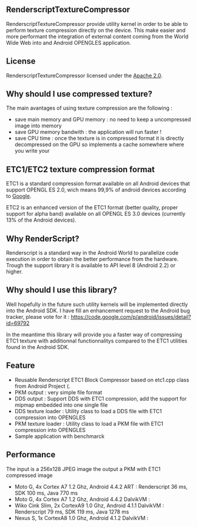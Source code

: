## RenderscriptTextureCompressor
RenderscriptTextureCompressor provide utility kernel in order to be able to perform texture compression directly on the device. This make easier and more performant the integration of external content coming from the World Wide Web into and Android OPENGLES application.

## License

RenderscriptTextureCompressor licensed under the [Apache 2.0](http://www.apache.org/licenses/LICENSE-2.0.html).

## Why should I use compressed texture?

The main avantages of using texture compression are the following :
- save main memory and GPU memory : no need to keep a uncompressed image into memory
- save GPU memory bandwith : the application will run faster !
- save CPU time : once the texture is in compressed format it is directly decompressed on the GPU so implements a cache somewhere where you write your

## ETC1/ETC2 texture compression format
ETC1 is a standard compression format available on all Android devices that support OPENGL ES 2.0, wich means 99,9% of android devices according to [Google](https://developer.android.com/about/dashboards/index.html?utm_source=ausdroid.net#OpenGL).

ETC2 is an enhanced version of the ETC1 format (better quality, proper support for alpha band) available on all OPENGL ES 3.0 devices (currently 13% of the Android devices).

## Why RenderScript?
Renderscript is a standard way in the Android World to parallelize code execution in order to obtain the better performance from the hardware. Trough the support library it is available to API level 8 (Android 2.2) or higher.

## Why should I use this library?
Well hopefully in the future such utility kernels will be implemented directly into the Android SDK. I have fill an enhancement request to the Android bug tracker, please vote for it : https://code.google.com/p/android/issues/detail?id=69792

In the meantime this library will provide you a faster way of compressing ETC1 texture with additionnal functionnalitys compared to the ETC1 utilities found in the Android SDK.

## Feature

- Reusable Renderscript ETC1 Block Compressor based on etc1.cpp class from Android Project (.
- PKM output : very simple file format
- DDS output : Support DDS with ETC1 compression, add the support for mipmap embedded into one single file
- DDS texture loader : Utility class to load a DDS file with ETC1 compression into OPENGLES
- PKM texture loader : Utility class to load a PKM file with ETC1 compression into OPENGLES
- Sample application with benchmarck

## Performance

The input is a 256x128 JPEG image the output a PKM with ETC1 compressed image

- Moto G, 4x Cortex A7 1.2 Ghz, Android 4.4.2 ART :                   Renderscript 36 ms, SDK 100 ms, Java  770 ms
- Moto G, 4x Cortex A7 1.2 Ghz, Android 4.4.2 DalvikVM : 
- Wiko Cink Slim, 2x CortexA9 1.0 Ghz, Android 4.1.1 DalvikVM :       Renderscript 79 ms, SDK 119 ms, Java 1278 ms
- Nexus S, 1x CortexA8 1.0 Ghz, Android 4.1.2 DalvikVM : 





